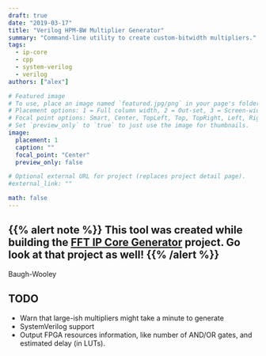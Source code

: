 ```yaml
---
draft: true
date: "2019-03-17"
title: "Verilog HPM-BW Multiplier Generator"
summary: "Command-line utility to create custom-bitwidth multipliers."
tags:
  - ip-core
  - cpp
  - system-verilog
  - verilog
authors: ["alex"]

# Featured image
# To use, place an image named `featured.jpg/png` in your page's folder.
# Placement options: 1 = Full column width, 2 = Out-set, 3 = Screen-width
# Focal point options: Smart, Center, TopLeft, Top, TopRight, Left, Right, BottomLeft, Bottom, BottomRight
# Set `preview_only` to `true` to just use the image for thumbnails.
image:
  placement: 1
  caption: ""
  focal_point: "Center"
  preview_only: false

# Optional external URL for project (replaces project detail page).
#external_link: ""

math: false
---
```


<!-- ![FFT IP Core banner image](/img/banners/fft-ip-core.png) -->
{{% alert note %}}
This tool was created while building the <a href="/project/fft-ip-core-generator/">FFT IP Core Generator</a>
project. Go look at that project as well!
{{% /alert %}}
-----

Baugh-Wooley

## TODO

- Warn that large-ish multipliers might take a minute to generate
- SystemVerilog support
- Output FPGA resources information, like number of AND/OR gates, and estimated
  delay (in LUTs).
